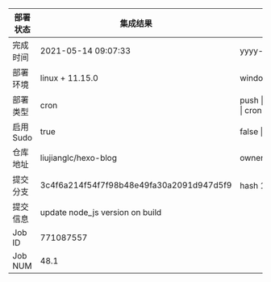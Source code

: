 部署状态 | 集成结果 | 参考值
---|---|---
完成时间 | 2021-05-14 09:07:33 | yyyy-mm-dd hh:mm:ss
部署环境 | linux + 11.15.0 | window \| linux + stable
部署类型 | cron | push \| pull_request \| api \| cron
启用Sudo | true | false \| true
仓库地址 | liujianglc/hexo-blog | owner_name/repo_name
提交分支 | 3c4f6a214f54f7f98b48e49fa30a2091d947d5f9 | hash 16位
提交信息 | update node_js version on build |
Job ID   | 771087557 |
Job NUM  | 48.1 |
